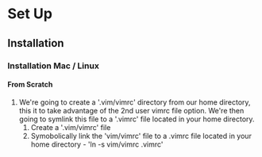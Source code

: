 # Set Up

## Installation

### Installation Mac / Linux

#### From Scratch
1. We're going to create a '.vim/vimrc' directory from our home directory, this it to take advantage of the 2nd user vimrc file option. We're then going to symlink this file to a '.vimrc' file located in your home directory. 
    1. Create a '.vim/vimrc' file
    2. Symobolically link the 'vim/vimrc' file to a .vimrc file located in your home directory - 'ln -s vim/vimrc .vimrc' 

